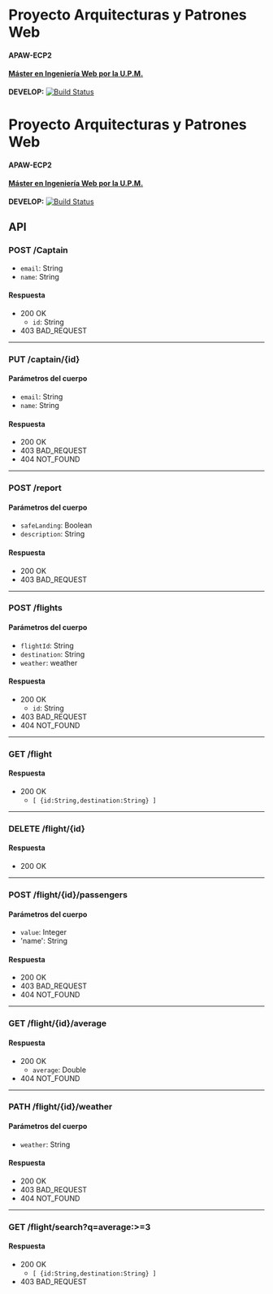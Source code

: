 # Proyecto Arquitecturas y Patrones Web
#### APAW-ECP2
#### [Máster en Ingeniería Web por la U.P.M.](http://miw.etsisi.upm.es)

**DEVELOP:** [![Build Status](https://travis-ci.org/miguelcalderons/APAW-ECP2-MiguelCalderon.svg?branch=develop)](https://travis-ci.org/miguelcalderons/APAW-ECP2-MiguelCalderon)  

# Proyecto Arquitecturas y Patrones Web
#### APAW-ECP2
#### [Máster en Ingeniería Web por la U.P.M.](http://miw.etsisi.upm.es)

**DEVELOP:** [![Build Status](https://travis-ci.org/miguelcalderons/APAW-ECP2-MiguelCalderon.svg?branch=develop)](https://travis-ci.org/miguelcalderons/APAW-ECP2-MiguelCalderon)  

## API
### POST /Captain

- `email`: String
- `name`: String

#### Respuesta
- 200 OK 
  - `id`: String
- 403 BAD_REQUEST
---
### PUT /captain/{id}
#### Parámetros del cuerpo
- `email`: String
- `name`: String
#### Respuesta
- 200 OK 
- 403 BAD_REQUEST
- 404 NOT_FOUND
--- 
### POST /report
#### Parámetros del cuerpo
- `safeLanding`: Boolean
- `description`: String
#### Respuesta
- 200 OK 
- 403 BAD_REQUEST
---
### POST /flights
#### Parámetros del cuerpo
- `flightId`: String
- `destination`: String
- `weather`: weather

#### Respuesta
- 200 OK 
  - `id`: String
- 403 BAD_REQUEST
- 404 NOT_FOUND
---
### GET /flight
#### Respuesta
- 200 OK 
  - `[ {id:String,destination:String} ]`
---
### DELETE /flight/{id}
#### Respuesta
- 200 OK 
---
### POST /flight/{id}/passengers
#### Parámetros del cuerpo
- `value`: Integer
- 'name': String
#### Respuesta
- 200 OK 
- 403 BAD_REQUEST
- 404 NOT_FOUND
---
### GET /flight/{id}/average
#### Respuesta
- 200 OK 
  - `average`: Double
- 404 NOT_FOUND
---
### PATH /flight/{id}/weather
#### Parámetros del cuerpo
- `weather`: String 
#### Respuesta
- 200 OK 
- 403 BAD_REQUEST
- 404 NOT_FOUND
---
### GET /flight/search?q=average:>=3
#### Respuesta
- 200 OK
  - `[ {id:String,destination:String} ]`
- 403 BAD_REQUEST